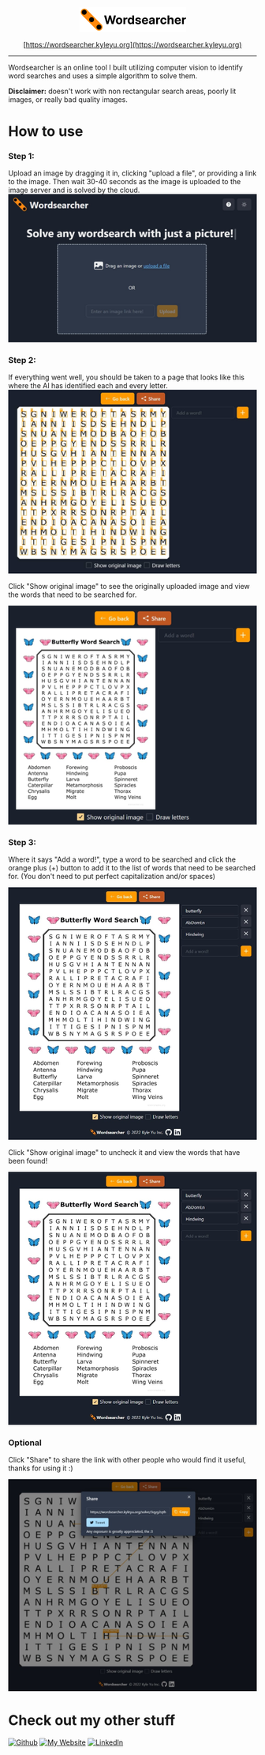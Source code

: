 <div align="center">

<a href="https://wordsearcher.kyleyu.org">
<img src="https://raw.githubusercontent.com/Gystre/wordsearcher/main/wordsearcher_logo.png">
</a>

[https://wordsearcher.kyleyu.org](https://wordsearcher.kyleyu.org)

</div>

---

Wordsearcher is an online tool I built utilizing computer vision to identify word searches and uses a simple algorithm to solve them.

**Disclaimer:** doesn't work with non rectangular search areas, poorly lit images, or really bad quality images.

# How to use

### Step 1:

Upload an image by dragging it in, clicking "upload a file", or providing a link to the image. Then wait 30-40 seconds as the image is uploaded to the image server and is solved by the cloud.
![How to use](https://raw.githubusercontent.com/Gystre/wordsearcher/main/step1.jpg)

### Step 2:

If everything went well, you should be taken to a page that looks like this where the AI has identified each and every letter.
![Result of image](https://raw.githubusercontent.com/Gystre/wordsearcher/main/step2.jpg)

Click "Show original image" to see the originally uploaded image and view the words that need to be searched for.

![Show original image](https://raw.githubusercontent.com/Gystre/wordsearcher/main/step2ogimage.jpg)

### Step 3:

Where it says "Add a word!", type a word to be searched and click the orange plus (+) button to add it to the list of words that need to be searched for. (You don't need to put perfect capitalization and/or spaces)

![How to add some words](https://raw.githubusercontent.com/Gystre/wordsearcher/main/step3addwords.jpg)

Click "Show original image" to uncheck it and view the words that have been found!

![Found some words](https://raw.githubusercontent.com/Gystre/wordsearcher/main/step3addwords.jpg)

### Optional

Click "Share" to share the link with other people who would find it useful, thanks for using it :)

![How to share](https://raw.githubusercontent.com/Gystre/wordsearcher/main/optional.jpg)

# Check out my other stuff

[![Github](https://img.shields.io/badge/Github-%23181717.svg?style=for-the-badge&logo=github&logoColor=white)](https://github.com/Gystre/)
[![My Website](https://img.shields.io/badge/My%20Website-%2317DEFE.svg?style=for-the-badge&logo=html5&logoColor=white)](https://gystre.github.io)
[![LinkedIn](https://img.shields.io/badge/LinkedIn-%230077B5.svg?logo=linkedin&logoColor=white&style=for-the-badge)](https://linkedin.com/in/kyle-yu-3139a5140/)
